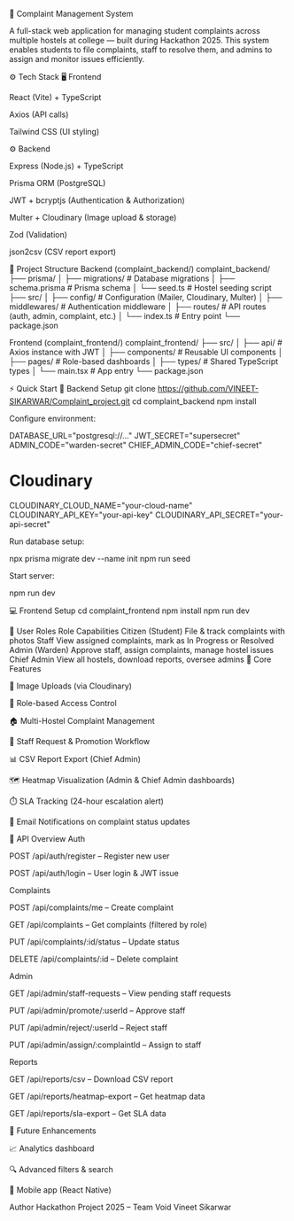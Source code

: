 🧾 Complaint Management System

A full-stack web application for managing student complaints across multiple hostels at college — built during Hackathon 2025.
This system enables students to file complaints, staff to resolve them, and admins to assign and monitor issues efficiently.

⚙️ Tech Stack
🖥 Frontend

React (Vite) + TypeScript

Axios (API calls)

Tailwind CSS (UI styling)

⚙️ Backend

Express (Node.js) + TypeScript

Prisma ORM (PostgreSQL)

JWT + bcryptjs (Authentication & Authorization)

Multer + Cloudinary (Image upload & storage)

Zod (Validation)

json2csv (CSV report export)

📁 Project Structure
Backend (complaint_backend/)
complaint_backend/
├── prisma/
│   ├── migrations/         # Database migrations
│   ├── schema.prisma       # Prisma schema
│   └── seed.ts             # Hostel seeding script
├── src/
│   ├── config/             # Configuration (Mailer, Cloudinary, Multer)
│   ├── middlewares/        # Authentication middleware
│   ├── routes/             # API routes (auth, admin, complaint, etc.)
│   └── index.ts            # Entry point
└── package.json

Frontend (complaint_frontend/)
complaint_frontend/
├── src/
│   ├── api/                # Axios instance with JWT
│   ├── components/         # Reusable UI components
│   ├── pages/              # Role-based dashboards
│   ├── types/              # Shared TypeScript types
│   └── main.tsx            # App entry
└── package.json

⚡ Quick Start
🧩 Backend Setup
git clone https://github.com/VINEET-SIKARWAR/Complaint_project.git
cd complaint_backend
npm install


Configure environment:

DATABASE_URL="postgresql://..."
JWT_SECRET="supersecret"
ADMIN_CODE="warden-secret"
CHIEF_ADMIN_CODE="chief-secret"

# Cloudinary
CLOUDINARY_CLOUD_NAME="your-cloud-name"
CLOUDINARY_API_KEY="your-api-key"
CLOUDINARY_API_SECRET="your-api-secret"


Run database setup:

npx prisma migrate dev --name init
npm run seed


Start server:

npm run dev

💻 Frontend Setup
cd complaint_frontend
npm install
npm run dev

👥 User Roles
Role	Capabilities
Citizen (Student)	File & track complaints with photos
Staff	View assigned complaints, mark as In Progress or Resolved
Admin (Warden)	Approve staff, assign complaints, manage hostel issues
Chief Admin	View all hostels, download reports, oversee admins
🧠 Core Features

📸 Image Uploads (via Cloudinary)

🔐 Role-based Access Control

🏠 Multi-Hostel Complaint Management

👥 Staff Request & Promotion Workflow

📊 CSV Report Export (Chief Admin)

🗺️ Heatmap Visualization (Admin & Chief Admin dashboards)

⏱️ SLA Tracking (24-hour escalation alert)

📧 Email Notifications on complaint status updates

📡 API Overview
Auth

POST /api/auth/register – Register new user

POST /api/auth/login – User login & JWT issue

Complaints

POST /api/complaints/me – Create complaint

GET /api/complaints – Get complaints (filtered by role)

PUT /api/complaints/:id/status – Update status

DELETE /api/complaints/:id – Delete complaint

Admin

GET /api/admin/staff-requests – View pending staff requests

PUT /api/admin/promote/:userId – Approve staff

PUT /api/admin/reject/:userId – Reject staff

PUT /api/admin/assign/:complaintId – Assign to staff

Reports

GET /api/reports/csv – Download CSV report

GET /api/reports/heatmap-export – Get heatmap data

GET /api/reports/sla-export – Get SLA data

🚀 Future Enhancements

📈 Analytics dashboard

🔍 Advanced filters & search

📱 Mobile app (React Native)


Author
Hackathon Project 2025 – Team Void
Vineet Sikarwar
